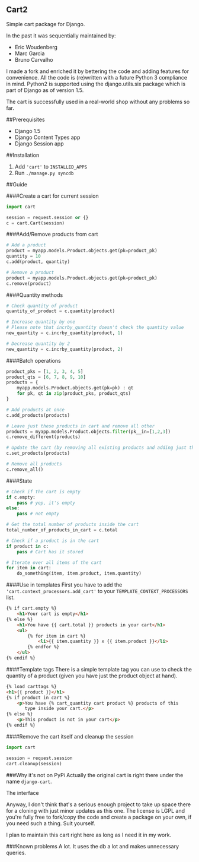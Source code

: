 Cart2
-----

Simple cart package for Django.

In the past it was sequentially maintained by:
* Eric Woudenberg
* Marc Garcia
* Bruno Carvalho

I made a fork and enriched it by bettering the code and adding
features for convenience.  All the code is (re)written with a future
Python 3 compliance in mind.  Python2 is supported using the
django.utils.six package which is part of Django as of version 1.5.

The cart is successfully used in a real-world shop without any problems so far.

##Prerequisites
* Django 1.5
* Django Content Types app
* Django Session app

##Installation
1. Add `'cart'` to `INSTALLED_APPS`
2. Run `./manage.py syncdb`

##Guide

####Create a cart for current session
```python
import cart

session = request.session or {}
c = cart.Cart(session)
```

####Add/Remove products from cart
```python
# Add a product
product = myapp.models.Product.objects.get(pk=product_pk)
quantity = 10
c.add(product, quantity)

# Remove a product
product = myapp.models.Product.objects.get(pk=product_pk)
c.remove(product)
```

####Quantity methods
```python
# Check quantity of product
quantity_of_product = c.quantity(product)

# Increase quantity by one
# Please note that incrby_quantity doesn't check the quantity value
new_quantity = c.incrby_quantity(product, 1)

# Decrease quantity by 2
new_quantity = c.incrby_quantity(product, 2)
```

####Batch operations
```python
product_pks = [1, 2, 3, 4, 5]
product_qts = [6, 7, 8, 9, 10]
products = {
    myapp.models.Product.objects.get(pk=pk) : qt
    for pk, qt in zip(product_pks, product_qts)
}

# Add products at once
c.add_products(products)

# Leave just these products in cart and remove all other
products = myapp.models.Product.objects.filter(pk__in=[1,2,3])
c.remove_different(products)

# Update the cart (by removing all existing products and adding just the new ones)
c.set_products(products)

# Remove all products
c.remove_all()
```

####State
```python
# Check if the cart is empty
if c.empty:
    pass # yep, it's empty
else:
    pass # not empty

# Get the total number of products inside the cart
total_number_of_products_in_cart = c.total

# Check if a product is in the cart
if product in c:
    pass # Cart has it stored

# Iterate over all items of the cart
for item in cart:
    do_something(item, item.product, item.quantity)
```

####Use in templates
First you have to add the `'cart.context_processors.add_cart'` to your
`TEMPLATE_CONTEXT_PROCESSORS` list.

```html
{% if cart.empty %}
    <h1>Your cart is empty</h1>
{% else %}
    <h1>You have {{ cart.total }} products in your cart</h1>
    <ul>
        {% for item in cart %}
            <li>{{ item.quantity }} x {{ item.product }}</li>
        {% endfor %}
    </ul>
{% endif %}
```

####Template tags
There is a simple template tag you can use to check the quantity of a
product (given you have just the product object at hand).
```html
{% load carttags %}
<h1>{{ product }}</h1>
{% if product in cart %}
    <p>You have {% cart_quantity cart product %} products of this
       type inside your cart.</p>
{% else %}
    <p>This product is not in your cart</p>
{% endif %}
```

####Remove the cart itself and cleanup the session
```python
import cart

session = request.session
cart.cleanup(session)
```

###Why it's not on PyPi
Actually the original cart is right there under the name
`django-cart`.

The interface 

Anyway, I don't think that's a serious enough project to take up space
there for a cloning with just minor updates as this one.  The license
is LGPL and you're fully free to fork/copy the code and create a
package on your own, if you need such a thing.  Suit yourself.

I plan to maintain this cart right here as long as I need it in my
work.

###Known problems
A lot.  It uses the db a lot and makes unnecessary queries.
